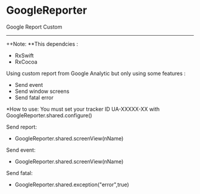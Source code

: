 # GoogleReporter
<h>Google Report Custom</h>

---------------------------------------------
++Note: 
**This dependcies : 
  - RxSwift
  - RxCocoa

Using custom report from Google Analytic but only using some features :
+ Send event
+ Send window screens
+ Send fatal error

*How to use:
You must set your tracker ID UA-XXXXX-XX with GoogleReporter.shared.configure()

Send report:
  - GoogleReporter.shared.screenView(nName)

Send event:
  - GoogleReporter.shared.screenView(nName)

Send fatal:
  - GoogleReporter.shared.exception("error",true)
